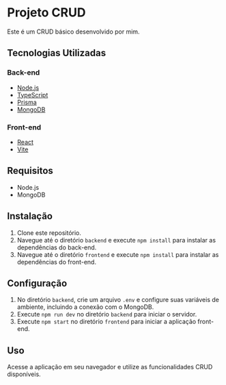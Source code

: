 # Projeto CRUD

Este é um CRUD básico desenvolvido por mim.

## Tecnologias Utilizadas

### Back-end
- [Node.js](https://nodejs.org/)
- [TypeScript](https://www.typescriptlang.org/)
- [Prisma](https://www.prisma.io/)
- [MongoDB](https://www.mongodb.com/)

### Front-end
- [React](https://reactjs.org/)
- [Vite](https://vitejs.dev/)

## Requisitos

- Node.js
- MongoDB

## Instalação

1. Clone este repositório.
2. Navegue até o diretório `backend` e execute `npm install` para instalar as dependências do back-end.
3. Navegue até o diretório `frontend` e execute `npm install` para instalar as dependências do front-end.

## Configuração

1. No diretório `backend`, crie um arquivo `.env` e configure suas variáveis de ambiente, incluindo a conexão com o MongoDB.
2. Execute `npm run dev` no diretório `backend` para iniciar o servidor.
3. Execute `npm start` no diretório `frontend` para iniciar a aplicação front-end.

## Uso

Acesse a aplicação em seu navegador e utilize as funcionalidades CRUD disponíveis.
